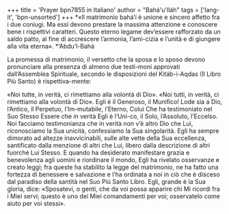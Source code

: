 +++
title = 'Prayer bpn7855 in Italiano'
author = "Bahá'u'lláh"
tags = ['lang-it', 'bpn-unsorted']
+++
*«Il matrimonio bahá’í è unione e sincero affetto fra i due coniugi. Ma essi devono prestare la massima attenzione e conoscere bene i rispettivi caratteri. Questo eterno legame dev’essere rafforzato da un saldo patto, al fine di accrescere l’armonia, l’ami-cizia e l’unità e di giungere alla vita eterna».
*‘Abdu’l-Bahá
 

La promessa di matrimonio, il versetto che la sposa e lo sposo devono pronunciare alla presenza di almeno due testi-moni approvati dall’Assemblea Spirituale, secondo le disposizioni del Kitáb-i-Aqdas (Il Libro Più Santo) è rispettiva-mente:

«Noi tutte, in verità, ci rimettiamo alla volontà di Dio».
«Noi tutti, in verità, ci rimettiamo alla volontà di Dio».
Egli è il Generoso, il Munifico!
Lode sia a Dio, l’Antico, il Perpetuo, l’Im-mutabile, l’Eterno, Colui Che ha testimoniato nel Suo Stesso Essere che in verità Egli è l’Uni-co, il Solo, l’Assoluto, l’Eccelso. Noi facciamo testimonianza che in verità non v’è altro Dio che Lui, riconosciamo la Sua unicità, confessiamo la Sua singolarità. Egli ha sempre dimorato ad altezze inavvicinabili, sulle alte vette della Sua eccellenza, santificato dalla menzione di altri che Lui, libero dalla descrizione di altri fuorché Lui Stesso.
E quando ha desiderato manifestare grazia e benevolenza agli uomini e riordinare il mondo, Egli ha rivelato osservanze e creato leggi; fra queste ha stabilito la legge del matrimonio, ne ha fatto una fortezza di benessere e salvazione e l’ha ordinata a noi in ciò che è disceso dal paradiso della santità nel Suo Più Santo Libro. Egli, grande è la Sua gloria, dice: «Sposatevi, o genti, che da voi possa apparire chi Mi ricordi fra i Miei servi; questo è uno dei Miei comandamenti per voi; osservatelo come aiuto per voi stessi».
